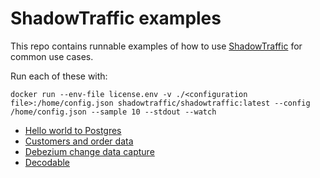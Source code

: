 # ShadowTraffic examples

This repo contains runnable examples of how to use [ShadowTraffic](http://shadowtraffic.io/) for common use cases.

Run each of these with:

```
docker run --env-file license.env -v ./<configuration file>:/home/config.json shadowtraffic/shadowtraffic:latest --config /home/config.json --sample 10 --stdout --watch
```

- [Hello world to Postgres](hello-world-postgres.json)
- [Customers and order data](customers-orders.json)
- [Debezium change data capture](cdc.json)
- [Decodable](decodable.json)
